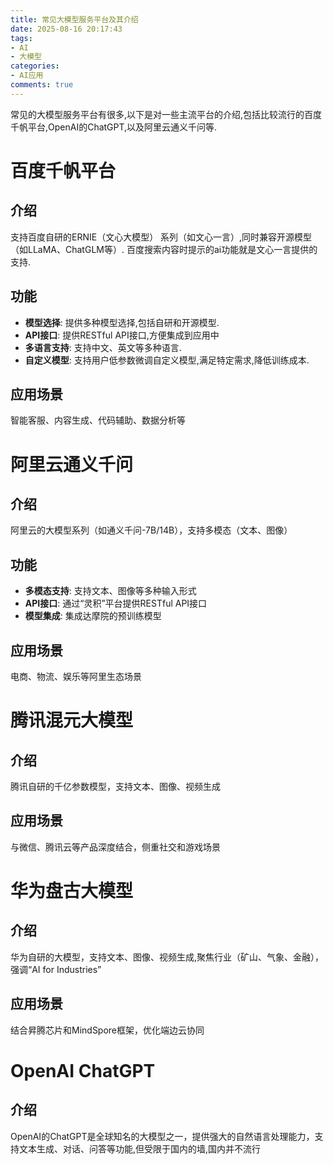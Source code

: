 ```yaml
---
title: 常见大模型服务平台及其介绍
date: 2025-08-16 20:17:43
tags:
- AI    
- 大模型
categories:
- AI应用
comments: true
---
```

常见的大模型服务平台有很多,以下是对一些主流平台的介绍,包括比较流行的百度千帆平台,OpenAI的ChatGPT,以及阿里云通义千问等.
<!-- more -->
# 百度千帆平台
## 介绍
支持百度自研的ERNIE（文心大模型） 系列（如文心一言）,同时兼容开源模型（如LLaMA、ChatGLM等）.
百度搜索内容时提示的ai功能就是文心一言提供的支持.

## 功能
- **模型选择**: 提供多种模型选择,包括自研和开源模型.
- **API接口**: 提供RESTful API接口,方便集成到应用中
- **多语言支持**: 支持中文、英文等多种语言.
- **自定义模型**: 支持用户低参数微调自定义模型,满足特定需求,降低训练成本.

## 应用场景
智能客服、内容生成、代码辅助、数据分析等

# 阿里云通义千问
## 介绍
阿里云的大模型系列（如通义千问-7B/14B），支持多模态（文本、图像）

## 功能
- **多模态支持**: 支持文本、图像等多种输入形式
- **API接口**: 通过“灵积”平台提供RESTful API接口
- **模型集成**: 集成达摩院的预训练模型

## 应用场景
电商、物流、娱乐等阿里生态场景

# 腾讯混元大模型
## 介绍
腾讯自研的千亿参数模型，支持文本、图像、视频生成

## 应用场景
与微信、腾讯云等产品深度结合，侧重社交和游戏场景

# 华为盘古大模型
## 介绍
华为自研的大模型，支持文本、图像、视频生成,聚焦行业（矿山、气象、金融），强调“AI for Industries”

## 应用场景
结合昇腾芯片和MindSpore框架，优化端边云协同

# OpenAI ChatGPT
## 介绍
OpenAI的ChatGPT是全球知名的大模型之一，提供强大的自然语言处理能力，支持文本生成、对话、问答等功能,但受限于国内的墙,国内并不流行